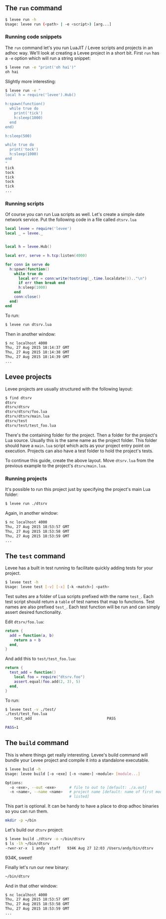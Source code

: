 ## The `run` command

```bash
$ levee run -h
Usage: levee run (<path> | -e <script>) [arg...]
```

### Running code snippets

The `run` command let's you run LuaJIT / Levee scripts and projects in an adhoc
way. We'll look at creating a Levee project in a short bit. First `run` has a
`-e` option which will run a string snippet:

```bash
$ levee run -e "print('oh hai')"
oh hai
```

Slightly more interesting:

```bash
$ levee run -e "
local h = require('levee').Hub()

h:spawn(function()
  while true do
    print('tick')
    h:sleep(1000)
  end
end)

h:sleep(500)

while true do
  print('tock')
  h:sleep(1000)
end
"
tick
tock
tick
tock
tick
...
```

### Running scripts

Of course you can run Lua scripts as well. Let's create a simple date network
service. Put the following code in a file called `dtsrv.lua`

```lua
local levee = require('levee')
local _ = levee._


local h = levee.Hub()

local err, serve = h.tcp:listen(4000)

for conn in serve do
  h:spawn(function()
    while true do
      local err = conn:write(tostring(_.time.localdate()).."\n")
      if err then break end
      h:sleep(1000)
    end
    conn:close()
  end)
end
```

To run:

```bash
$ levee run dtsrv.lua
```

Then in another window:

```bash
$ nc localhost 4000
Thu, 27 Aug 2015 18:14:37 GMT
Thu, 27 Aug 2015 18:14:38 GMT
Thu, 27 Aug 2015 18:14:39 GMT
...
```

## Levee projects

Levee projects are usually structured with the following layout:

```bash
$ find dtsrv
dtsrv
dtsrv/dtsrv
dtsrv/dtsrv/foo.lua
dtsrv/dtsrv/main.lua
dtsrv/test
dtsrv/test/test_foo.lua
```

There's the containing folder for the project. Then a folder for the project's
Lua source.  Usually this is the same name as the project folder.  This folder
should have a `main.lua` script which acts as your project entry point
on execution.  Projects can also have a test folder to hold the project's
tests.

To continue this guide, create the above layout. Move `dtsrv.lua` from the
previous example to the project's `dtsrv/main.lua`.

### Running projects

It's possible to run this project just by specifying the project's main Lua
folder:

```bash
$ levee run ./dtsrv
```

Again, in another window:

```bash
$ nc localhost 4000
Thu, 27 Aug 2015 18:53:57 GMT
Thu, 27 Aug 2015 18:53:58 GMT
Thu, 27 Aug 2015 18:53:59 GMT
...
```

## The `test` command

Levee has a built in test running to facilitate quickly adding tests for your
project.

```bash
$ levee test -h
Usage: levee test [-v] [-x] [-k <match>] <path>
```

Test suites are a folder of Lua scripts prefixed with the name `test_`.  Each
test script should return a `table` of test names that map to functions. Test
names are also prefixed `test_`. Each test function will be run and can simply
assert desired functionality.

Edit `dtsrv/foo.lua`:

```lua
return {
  add = function(a, b)
    return a + b
  end,
}
```

And add this to `test/test_foo.lua`:

```lua
return {
  test_add = function()
    local foo = require("dtsrv.foo")
    assert.equal(foo.add(2, 3), 5)
  end,
}
```

To run:

```bash
$ levee test -v ./test/
./test/test_foo.lua
    test_add                                  PASS

PASS=1
```

## The `build` command

This is where things get really interesting. Levee's build command will bundle
your Levee project and compile it into a standalone executable.

```bash
$ levee build -h
Usage: levee build [-o <exe] [-n <name>] <module> [module...]

Options:
  -o <exe>, --out <exe>      # file to out to [default: ./a.out]
  -n <name>, --name <name>   # project name [default: name of first module
                             # listed]
```

This part is optional. It can be handy to have a place to drop adhoc binaries
so you can run them.

```bash
mkdir -p ~/bin
```

Let's build our `dtsrv` project:

```bash
$ levee build ./dtsrv -o ~/bin/dtsrv
$ ls -lh ~/bin/dtsrv
-rwxr-xr-x  1 andy  staff   934K Aug 27 12:03 /Users/andy/bin/dtsrv
```

934K, sweet!

Finally let's run our new binary:

```bash
~/bin/dtsrv
```

And in that other window:

```bash
$ nc localhost 4000
Thu, 27 Aug 2015 18:53:57 GMT
Thu, 27 Aug 2015 18:53:58 GMT
Thu, 27 Aug 2015 18:53:59 GMT
...
```

